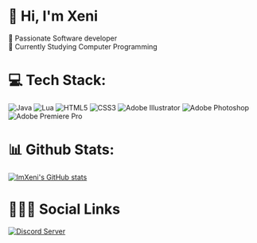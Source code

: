# 👋 Hi, I'm Xeni 
🌠 Passionate Software developer <br/>
📖 Currently Studying Computer Programming <br/>

# 💻 Tech Stack:
![Java](https://img.shields.io/badge/java-%23ED8B00.svg?style=for-the-badge&logo=openjdk&logoColor=white) 
![Lua](https://img.shields.io/badge/lua-%232C2D72.svg?style=for-the-badge&logo=lua&logoColor=white) 
![HTML5](https://img.shields.io/badge/html5-%23E34F26.svg?style=for-the-badge&logo=html5&logoColor=white)
![CSS3](https://img.shields.io/badge/css3-%231572B6.svg?style=for-the-badge&logo=css3&logoColor=white) 
![Adobe Illustrator](https://img.shields.io/badge/adobe%20illustrator-%23FF9A00.svg?style=for-the-badge&logo=adobe%20illustrator&logoColor=white) 
![Adobe Photoshop](https://img.shields.io/badge/adobe%20photoshop-%2331A8FF.svg?style=for-the-badge&logo=adobe%20photoshop&logoColor=white) 
![Adobe Premiere Pro](https://img.shields.io/badge/Adobe%20Premiere%20Pro-9999FF.svg?style=for-the-badge&logo=Adobe%20Premiere%20Pro&logoColor=white)

# 📊 Github Stats:
[![ImXeni's GitHub stats](https://github-readme-stats.vercel.app/api?username=ImXeni&show_icons=true&theme=holi)](https://github.com/anuraghazra/github-readme-stats)

# 👨🏽‍💻 Social Links
[![Discord Server](https://media.discordapp.net/attachments/1308261443342176326/1322966360216567828/discord.png?ex=6772cbef&is=67717a6f&hm=561f950db00fd09d021c4dfc88da0b076ff7aa9424d7bfff95d8e0d2a5b5917f&=&format=webp&quality=lossless)](https://discord.gg/8Yxteq4arp)
